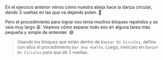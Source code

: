 <gs-attire attire-url="https://raw.githubusercontent.com/MumukiProject/mumuki-guia-gobstones-repeticion-simple-kids/master/assets/attires/config.json"></gs-attire>
<gs-toolbox toolbox-url="https://raw.githubusercontent.com/MumukiProject/mumuki-guia-gobstones-repeticion-simple-kids/master/assets/toolbox_1553708780521.xml"></gs-toolbox>

En el ejercicio anterior vimos cómo nuestra abeja hace la danza circular, dando 3 vueltas en las que va dejando polen. :arrows_counterclockwise:

Pero el procedimiento para lograr eso tenía muchos bloques repetidos y se veía muy largo :weary:. Veamos cómo separar todo eso en alguna tarea más pequeña y simple de entender. :smile:

> Usando los bloques que están dentro de `Danzar En Circulos`, define con ellos el procedimiento `Dar Una Vuelta`. Luego, invócalo en `Danzar En Circulos` para que dé 3 vueltas.